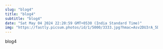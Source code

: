 ```yaml
---
slug: "blog4"
title: "blog4"
subtitle: "blog4"
date: "Sat May 04 2024 22:20:59 GMT+0530 (India Standard Time)"
img: "https://fastly.picsum.photos/id/1/5000/3333.jpg?hmac=Asv2DU3rA_5D1xSe22xZK47WEAN0wjWeFOhzd13ujW4"
---
```



blog4
  
